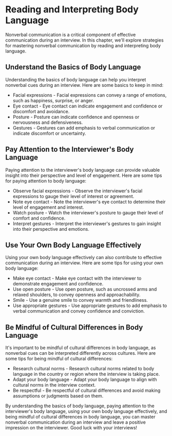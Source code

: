 Reading and Interpreting Body Language
=====================================================================================

Nonverbal communication is a critical component of effective communication during an interview. In this chapter, we'll explore strategies for mastering nonverbal communication by reading and interpreting body language.

Understand the Basics of Body Language
--------------------------------------

Understanding the basics of body language can help you interpret nonverbal cues during an interview. Here are some basics to keep in mind:

* Facial expressions - Facial expressions can convey a range of emotions, such as happiness, surprise, or anger.
* Eye contact - Eye contact can indicate engagement and confidence or discomfort and avoidance.
* Posture - Posture can indicate confidence and openness or nervousness and defensiveness.
* Gestures - Gestures can add emphasis to verbal communication or indicate discomfort or uncertainty.

Pay Attention to the Interviewer's Body Language
------------------------------------------------

Paying attention to the interviewer's body language can provide valuable insight into their perspective and level of engagement. Here are some tips for paying attention to body language:

* Observe facial expressions - Observe the interviewer's facial expressions to gauge their level of interest or agreement.
* Note eye contact - Note the interviewer's eye contact to determine their level of engagement and interest.
* Watch posture - Watch the interviewer's posture to gauge their level of comfort and confidence.
* Interpret gestures - Interpret the interviewer's gestures to gain insight into their perspective and emotions.

Use Your Own Body Language Effectively
--------------------------------------

Using your own body language effectively can also contribute to effective communication during an interview. Here are some tips for using your own body language:

* Make eye contact - Make eye contact with the interviewer to demonstrate engagement and confidence.
* Use open posture - Use open posture, such as uncrossed arms and relaxed shoulders, to convey openness and approachability.
* Smile - Use a genuine smile to convey warmth and friendliness.
* Use appropriate gestures - Use appropriate gestures to add emphasis to verbal communication and convey confidence and conviction.

Be Mindful of Cultural Differences in Body Language
---------------------------------------------------

It's important to be mindful of cultural differences in body language, as nonverbal cues can be interpreted differently across cultures. Here are some tips for being mindful of cultural differences:

* Research cultural norms - Research cultural norms related to body language in the country or region where the interview is taking place.
* Adapt your body language - Adapt your body language to align with cultural norms in the interview context.
* Be respectful - Be respectful of cultural differences and avoid making assumptions or judgments based on them.

By understanding the basics of body language, paying attention to the interviewer's body language, using your own body language effectively, and being mindful of cultural differences in body language, you can master nonverbal communication during an interview and leave a positive impression on the interviewer. Good luck with your interviews!
